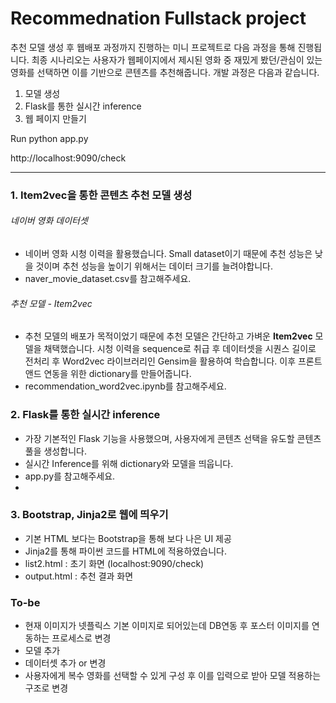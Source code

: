 # Recommednation Fullstack project
추천 모델 생성 후 웹배포 과정까지 진행하는 미니 프로젝트로 다음 과정을 통해 진행됩니다. 최종 시나리오는 사용자가 웹페이지에서 제시된 영화 중 재밌게 봤던/관심이 있는 영화를 선택하면 이를 기반으로 콘텐츠를 추천해줍니다. 개발 과정은 다음과 같습니다.
1) 모델 생성
2) Flask를 통한 실시간 inference
3) 웹 페이지 만들기

Run
   python app.py
   
   http://localhost:9090/check 
* * *

### 1. Item2vec을 통한 콘텐츠 추천 모델 생성
###### 네이버 영화 데이터셋
* 네이버 영화 시청 이력을 활용했습니다. Small dataset이기 때문에 추천 성능은 낮을 것이며 추천 성능을 높이기 위해서는 데이터 크기를 늘려야합니다.
* naver_movie_dataset.csv를 참고해주세요.
###### 추천 모델 - Item2vec 
* 추천 모델의 배포가 목적이었기 때문에 추천 모델은 간단하고 가벼운 **Item2vec** 모델을 채택했습니다. 시청 이력을 sequence로 취급 후 데이터셋을 시퀀스 길이로 전처리 후 Word2vec 라이브러리인 Gensim을 활용하여 학습합니다. 이후 프론트앤드 연동을 위한 dictionary를 만들어줍니다.
* recommendation_word2vec.ipynb를 참고해주세요.

### 2. Flask를 통한 실시간 inference
* 가장 기본적인 Flask 기능을 사용했으며, 사용자에게 콘텐츠 선택을 유도할 콘텐츠 풀을 생성합니다.
* 실시간 Inference를 위해 dictionary와 모델을 띄웁니다.
* app.py를 참고해주세요.
* 
### 3. Bootstrap, Jinja2로 웹에 띄우기
* 기본 HTML 보다는 Bootstrap을 통해 보다 나은 UI 제공
* Jinja2를 통해 파이썬 코드를 HTML에 적용하였습니다.
* list2.html : 초기 화면 (localhost:9090/check)
* output.html : 추천 결과 화면

### To-be
* 현재 이미지가 넷플릭스 기본 이미지로 되어있는데 DB연동 후 포스터 이미지를 연동하는 프로세스로 변경
* 모델 추가
* 데이터셋 추가 or 변경
* 사용자에게 복수 영화를 선택할 수 있게 구성 후 이를 입력으로 받아 모델 적용하는 구조로 변경
